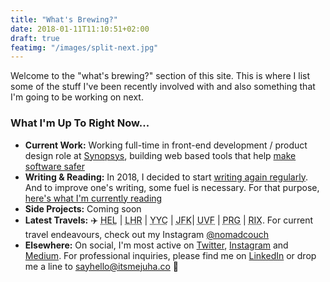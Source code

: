```yaml
---
title: "What's Brewing?"
date: 2018-01-11T11:10:51+02:00
draft: true
featimg: "/images/split-next.jpg"
---
```


Welcome to the "what's brewing?" section of this site. This is where I list some of the stuff I've been recently involved with and also something that I'm going to be working on next.

### What I'm Up To Right Now...

* **Current Work:** Working full-time in front-end development / product design role at [Synopsys](https://www.synopsys.com/software-integrity/security-testing/software-composition-analysis.html), building web based tools that help [make software safer](https://www.synopsys.com/software-integrity/security-testing/software-composition-analysis.html)
* **Writing & Reading:** In 2018, I decided to start [writing again regularly](https://www.itsmejuha.co/writing/). And to improve one's writing, some fuel is necessary. For that purpose, [here's what I'm currently reading](https://www.itsmejuha.co/reading/)
* **Side Projects:** Coming soon
* **Latest Travels:** ✈️ <abbr title="Helsinki Vantaa Airport">HEL</abbr> | <abbr title="London Heathrow Airport">LHR</abbr> | <abbr title="Calgary International Airport">YYC</abbr> | <abbr title="John F Kennedy International Airport">JFK</abbr>| <abbr title="Hewanorra International Airport">UVF</abbr> | <abbr title="Ruzyně International Airport">PRG</abbr> | <abbr title="Riga International Airport">RIX</abbr>. For current travel endeavours, check out my Instagram [@nomadcouch](https://www.instagram.com/nomadcouch/)
* **Elsewhere:** On social, I'm most active on [Twitter](https://twitter.com/juhaliikala), [Instagram](https://www.instagram.com/nomadcouch/) and [Medium](https://medium.com/@juhaliikala). For professional inquiries, please find me on [LinkedIn](https://www.linkedin.com/in/juhaliikala) or drop me a line to [sayhello@itsmejuha.co](mailto:sayhello@itsmejuha.co) 👋